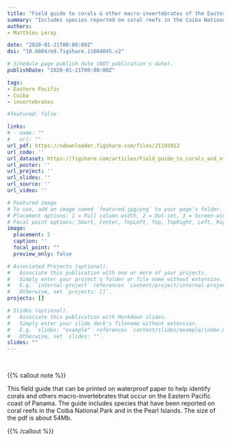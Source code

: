 ```yaml
---
title: "Field guide to corals & other macro-invertebrates of the Eastern Pacific coast of Panama"
summary: "Includes species reported on coral reefs in the Coiba National Park and the Pearl Islands."
authors:
- Matthieu Leray

date: "2020-01-21T00:00:00Z"
doi: "10.6084/m9.figshare.11664045.v2"

# Schedule page publish date (NOT publication's date).
publishDate: "2020-01-21T00:00:00Z"

tags:
- Eastern Pacific
- Coiba
- invertebrates

#featured: false

links:
# - name: ""
#   url: ""
url_pdf: https://ndownloader.figshare.com/files/21195912
url_code: ''
url_dataset: https://figshare.com/articles/Field_guide_to_corals_and_other_invertebrates_of_the_Eastern_Pacific_coast_of_Panama/11664045
url_poster: ''
url_project: ''
url_slides: ''
url_source: ''
url_video: ''

# Featured image
# To use, add an image named `featured.jpg/png` to your page's folder.
# Placement options: 1 = Full column width, 2 = Out-set, 3 = Screen-width
# Focal point options: Smart, Center, TopLeft, Top, TopRight, Left, Right, BottomLeft, Bottom, BottomRight
image:
  placement: 2
  caption: ''
  focal_point: ""
  preview_only: false

# Associated Projects (optional).
#   Associate this publication with one or more of your projects.
#   Simply enter your project's folder or file name without extension.
#   E.g. `internal-project` references `content/project/internal-project/index.md`.
#   Otherwise, set `projects: []`.
projects: []

# Slides (optional).
#   Associate this publication with Markdown slides.
#   Simply enter your slide deck's filename without extension.
#   E.g. `slides: "example"` references `content/slides/example/index.md`.
#   Otherwise, set `slides: ""`.
slides: ""
---
```


<br/>

{{% callout note %}}

This field guide that can be printed on waterproof paper to help identify corals and others macro-invertebrates that occur on the Eastern Pacific coast of Panama. The guide includes species that have been reported on coral reefs in the Coiba National Park and in the Pearl Islands. The size of the pdf is about 54Mb. 

{{% /callout %}}

<script type='text/javascript' src='https://d1bxh8uas1mnw7.cloudfront.net/assets/embed.js'></script>

<span data-badge-type="medium-donut" data-doi="10.6084/m9.figshare.11664045" data-condensed="true" data-hide-no-mentions="true" class="altmetric-embed"></span> <span class="__dimensions_badge_embed__" data-doi="10.6084/m9.figshare.11664045" data-hide-zero-citations="true" data-legend="hover-right"></span><script async src="https://badge.dimensions.ai/badge.js" charset="utf-8"></script>
